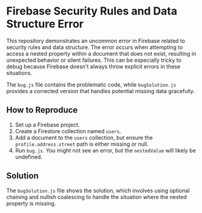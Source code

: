 # Firebase Security Rules and Data Structure Error

This repository demonstrates an uncommon error in Firebase related to security rules and data structure. The error occurs when attempting to access a nested property within a document that does not exist, resulting in unexpected behavior or silent failures. This can be especially tricky to debug because Firebase doesn't always throw explicit errors in these situations.

The `bug.js` file contains the problematic code, while `bugSolution.js` provides a corrected version that handles potential missing data gracefully.

## How to Reproduce

1.  Set up a Firebase project.
2.  Create a Firestore collection named `users`.
3.  Add a document to the `users` collection, but ensure the `profile.address.street` path is either missing or null.
4.  Run `bug.js`. You might not see an error, but the `nestedValue` will likely be undefined.

## Solution

The `bugSolution.js` file shows the solution, which involves using optional chaining and nullish coalescing to handle the situation where the nested property is missing.